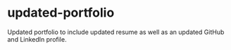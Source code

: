 # updated-portfolio
Updated portfolio to include updated resume as well as an updated GitHub and LinkedIn profile.
